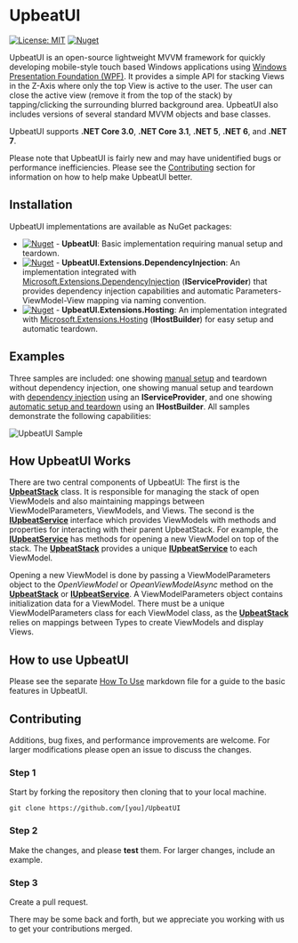 # UpbeatUI

[![License: MIT](https://img.shields.io/badge/License-MIT-yellow.svg)](https://github.com/pulselyre/UpbeatUI/blob/main/LICENSE.md)
[![Nuget](https://img.shields.io/nuget/v/UpbeatUI)](https://www.nuget.org/packages/UpbeatUI/)

UpbeatUI is an open-source lightweight MVVM framework for quickly developing mobile-style touch based Windows applications using [Windows Presentation Foundation (WPF)](https://github.com/dotnet/wpf). It provides a simple API for stacking Views in the Z-Axis where only the top View is active to the user. The user can close the active view (remove it from the top of the stack) by tapping/clicking the surrounding blurred background area. UpbeatUI also includes versions of several standard MVVM objects and base classes.

UpbeatUI supports **.NET Core 3.0**, **.NET Core 3.1**, **.NET 5**, **.NET 6**, and **.NET 7**.

Please note that UpbeatUI is fairly new and may have unidentified bugs or performance inefficiencies. Please see the [Contributing](#contributing) section for information on how to help make UpbeatUI better.

## Installation

UpbeatUI implementations are available as NuGet packages:

* [![Nuget](https://img.shields.io/nuget/v/UpbeatUI)](https://www.nuget.org/packages/UpbeatUI/) - **UpbeatUI**: Basic implementation requiring manual setup and teardown.
* [![Nuget](https://img.shields.io/nuget/v/UpbeatUI.Extensions.DependencyInjection)](https://www.nuget.org/packages/UpbeatUI.Extensions.DependencyInjection/) - **UpbeatUI.Extensions.DependencyInjection**: An implementation integrated with [Microsoft.Extensions.DependencyInjection](https://www.nuget.org/packages/Microsoft.Extensions.DependencyInjection) (**IServiceProvider**) that provides dependency injection capabilities and automatic Parameters-ViewModel-View mapping via naming convention.
* [![Nuget](https://img.shields.io/nuget/v/UpbeatUI.Extensions.Hosting)](https://www.nuget.org/packages/UpbeatUI.Extensions.Hosting/) - **UpbeatUI.Extensions.Hosting**: An implementation integrated with [Microsoft.Extensions.Hosting](https://www.nuget.org/packages/Microsoft.Extensions.Hosting) (**IHostBuilder**) for easy setup and automatic teardown.

## Examples

Three samples are included: one showing [manual setup](samples/ManualUpbeatUISample) and teardown without dependency injection, one showing manual setup and teardown with [dependency injection](samples/ServiceProvidedUpbeatUISample) using an **IServiceProvider**, and one showing [automatic setup and teardown](samples/HostedUpbeatUISample) using an **IHostBuilder**. All samples demonstrate the following capabilities:

![UpbeatUI Sample](https://github.com/Pulselyre/UpbeatUI/assets/20475952/968f2465-43cb-4486-a671-c8a0d898022e)

## How UpbeatUI Works

There are two central components of UpbeatUI: The first is the [**UpbeatStack**](source/UpbeatUI/ViewModel/UpbeatStack.cs) class. It is responsible for managing the stack of open ViewModels and also maintaining mappings between ViewModelParameters, ViewModels, and Views. The second is the [**IUpbeatService**](source/UpbeatUI/ViewModel/IUpbeatService.cs) interface which provides ViewModels with methods and properties for interacting with their parent UpbeatStack. For example, the [**IUpbeatService**](source/UpbeatUI/ViewModel/IUpbeatService.cs) has methods for opening a new ViewModel on top of the stack. The [**UpbeatStack**](source/UpbeatUI/ViewModel/UpbeatStack.cs) provides a unique [**IUpbeatService**](source/UpbeatUI/ViewModel/IUpbeatService.cs) to each ViewModel.

Opening a new ViewModel is done by passing a ViewModelParameters object to the *OpenViewModel* or *OpeanViewModelAsync* method on the [**UpbeatStack**](source/UpbeatUI/ViewModel/UpbeatStack.cs) or [**IUpbeatService**](source/UpbeatUI/ViewModel/IUpbeatService.cs). A ViewModelParameters object contains initialization data for a ViewModel. There must be a unique ViewModelParameters class for each ViewModel class, as the [**UpbeatStack**](source/UpbeatUI/ViewModel/UpbeatStack.cs) relies on mappings between Types to create ViewModels and display Views.

## How to use UpbeatUI

Please see the separate [How To Use](HOW-TO-USE.md) markdown file for a guide to the basic features in UpbeatUI.

## Contributing

Additions, bug fixes, and performance improvements are welcome. For larger modifications please open an issue to discuss the changes.

### Step 1

Start by forking the repository then cloning that to your local machine.

```
git clone https://github.com/[you]/UpbeatUI
```

### Step 2

Make the changes, and please **test** them. For larger changes, include an example.

### Step 3

Create a pull request.

There may be some back and forth, but we appreciate you working with us to get your contributions merged.
